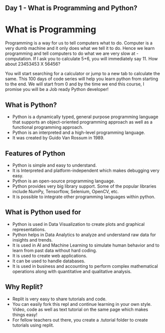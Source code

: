 ## Day 1 - What is Programming and Python?

# What is Programming

Programming is a way for us to tell computers what to do. Computer is a very dumb machine and it only does what we tell it to do. Hence we learn programming and tell computers to do what we are very slow at - computation. If I ask you to calculate 5+6, you will immediately say 11. How about 23453453 X 56456?

You will start searching for a calculator or jump to a new tab to calculate the same. This 100 days of code series will help you learn python from starting to the end. We will start from 0 and by the time we end this course, I promise you will be a Job ready Python developer!

## What is Python?

- Python is a dynamically typed, general purpose programming language that supports an object-oriented programming approach as well as a functional programming approach.
- Python is an interpreted and a high-level programming language.
- It was created by Guido Van Rossum in 1989.

## Features of Python

- Python is simple and easy to understand.
- It is Interpreted and platform-independent which makes debugging very easy.
- Python is an open-source programming language.
- Python provides very big library support. Some of the popular libraries include NumPy, Tensorflow, Selenium, OpenCV, etc.
- It is possible to integrate other programming languages within python.

## What is Python used for

- Python is used in Data Visualization to create plots and graphical representations.
- Python helps in Data Analytics to analyze and understand raw data for insights and trends.
- It is used in AI and Machine Learning to simulate human behavior and to learn from past data without hard coding.
- It is used to create web applications.
- It can be used to handle databases.
- It is used in business and accounting to perform complex mathematical operations along with quantitative and qualitative analysis.

## Why Replit?

- Replit is very easy to share tutorials and code.
- You can easily fork this repl and continue learning in your own style. Video, code as well as text tutorial on the same page which makes things easy!
- For fellow teachers out there, you create a .tutorial folder to create tutorials using replit.
